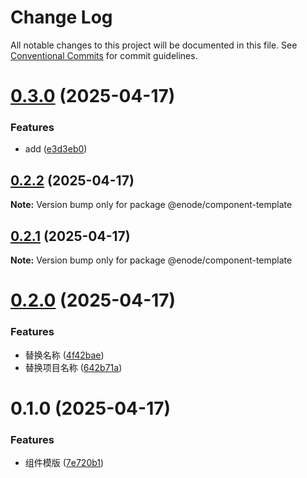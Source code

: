 # Change Log

All notable changes to this project will be documented in this file.
See [Conventional Commits](https://conventionalcommits.org) for commit guidelines.

# [0.3.0](https://github.com/Yicoding/create-project/compare/@enode/component-template@0.2.2...@enode/component-template@0.3.0) (2025-04-17)

### Features

- add ([e3d3eb0](https://github.com/Yicoding/create-project/commit/e3d3eb0914e9fecb01740d6850b499609d5f9408))

## [0.2.2](https://github.com/Yicoding/create-project/compare/@enode/component-template@0.2.1...@enode/component-template@0.2.2) (2025-04-17)

**Note:** Version bump only for package @enode/component-template

## [0.2.1](https://github.com/Yicoding/create-project/compare/@enode/component-template@0.2.0...@enode/component-template@0.2.1) (2025-04-17)

**Note:** Version bump only for package @enode/component-template

# [0.2.0](https://github.com/Yicoding/create-project/compare/@enode/component-template@0.1.0...@enode/component-template@0.2.0) (2025-04-17)

### Features

- 替换名称 ([4f42bae](https://github.com/Yicoding/create-project/commit/4f42bae0ae80ac3fff9ec19c8457d39d63afa25b))
- 替换项目名称 ([642b71a](https://github.com/Yicoding/create-project/commit/642b71a9900d867642940e0cc00b93c034991c22))

# 0.1.0 (2025-04-17)

### Features

- 组件模版 ([7e720b1](https://github.com/Yicoding/create-project/commit/7e720b19e388483d2255858d3741a0ee7540a2ea))
